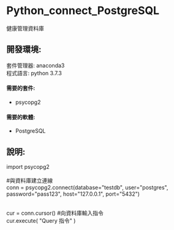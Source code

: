 # Python_connect_PostgreSQL
健康管理資料庫

<h2>開發環境:</h2>
套件管理器: anaconda3</br>
程式語言: python 3.7.3</br>
<h4>需要的套件: </h4>
<ul>
<li>psycopg2</li>
</ul>

<h4>需要的軟體: </h4>
<ul>
<li>PostgreSQL</li>
</ul>

<h2>說明:</h2>
import psycopg2</br></br>
#與資料庫建立連線</br>
conn = psycopg2.connect(database="testdb", user="postgres", password="pass123", host="127.0.0.1", port="5432")</br></br>

cur = conn.cursor()
#向資料庫輸入指令</br>
cur.execute( "Query 指令" )</br></br>
